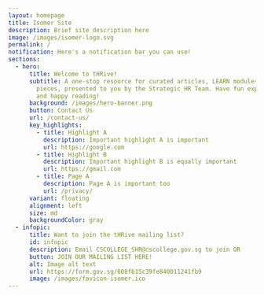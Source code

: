 ```yaml
---
layout: homepage
title: Isomer Site
description: Brief site description here
image: /images/isomer-logo.svg
permalink: /
notification: Here's a notification bar you can use!
sections:
  - hero:
      title: Welcome to tHRive!
      subtitle: A one-stop resource for curated articles, LEARN modules & research
        pieces, presented to you by the Strategic HR Team. Have fun exploring,
        and happy reading!
      background: /images/hero-banner.png
      button: Contact Us
      url: /contact-us/
      key_highlights:
        - title: Highlight A
          description: Important highlight A is important
          url: https://google.com
        - title: Highlight B
          description: Important highlight B is equally important
          url: https://gmail.com
        - title: Page A
          description: Page A is important too
          url: /privacy/
      variant: floating
      alignment: left
      size: md
      backgroundColor: gray
  - infopic:
      title: Want to join the tHRive mailing list?
      id: infopic
      description: Email CSCOLLEGE_SHR@cscollege.gov.sg to join OR
      button: JOIN OUR MAILING LIST HERE!
      alt: Image alt text
      url: https://form.gov.sg/608fb15c39fe840011241fb9
      image: /images/favicon-isomer.ico
---
```

